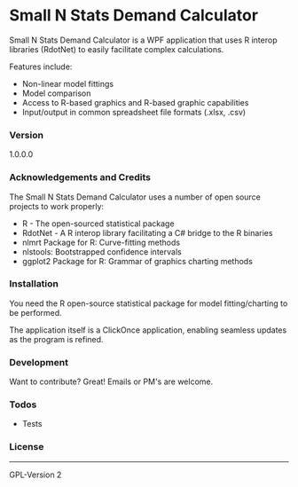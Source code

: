 # Small N Stats Demand Calculator
Small N Stats Demand Calculator is a WPF application that uses R interop libraries (RdotNet) to easily facilitate complex calculations.  

Features include:
  - Non-linear model fittings
  - Model comparison
  - Access to R-based graphics and R-based graphic capabilities
  - Input/output in common spreadsheet file formats (.xlsx, .csv)

### Version
1.0.0.0

### Acknowledgements and Credits
The Small N Stats Demand Calculator uses a number of open source projects to work properly:
* R - The open-sourced statistical package
* RdotNet - A R interop library facilitating a C# bridge to the R binaries
* nlmrt Package for R: Curve-fitting methods
* nlstools: Bootstrapped confidence intervals
* ggplot2 Package for R: Grammar of graphics charting methods


### Installation
You need the R open-source statistical package for model fitting/charting to be performed.  

The application itself is a ClickOnce application, enabling seamless updates as the program is refined.

### Development
Want to contribute? Great! Emails or PM's are welcome.

### Todos
 - Tests

### License
----
GPL-Version 2
